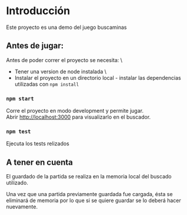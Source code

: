 # Introducción

Este proyecto es una demo del juego buscaminas

## Antes de jugar:

Antes de poder correr el proyecto se necesita: \

- Tener una version de node instalada \
- Instalar el proyecto en un directorio local - instalar las dependencias utilizadas con `npm install`

### `npm start`

Corre el proyecto en modo development y permite jugar.\
Abrir [http://localhost:3000](http://localhost:3000) para visualizarlo en el buscador.

### `npm test`

Ejecuta los tests relizados

## A tener en cuenta

El guardado de la partida se realiza en la memoria local del buscado utilizado.

Una vez que una partida previamente guardada fue cargada, ésta se eliminará de memoria por lo que si se quiere guardar se lo deberá hacer nuevamente.

